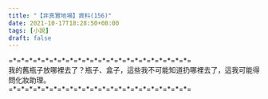 ```yaml
---
title: "【非真實地場】資料(156)"
date: 2021-10-17T18:28:50+08:00
tags: [小說]
draft: false
---
```


=\*=\*=\*=\*=\*=\*=\*=\*=\*=\*=\*=\*=\*=\*=\*=\*=\*=\*=\*=\*=\*=\*=  
我的舊瓶子放哪裡去了？瓶子、盒子，這些我不可能知道扔哪裡去了，這我可能得問化妝助理。  
=\*=\*=\*=\*=\*=\*=\*=\*=\*=\*=\*=\*=\*=\*=\*=\*=\*=\*=\*=\*=\*=\*=  
